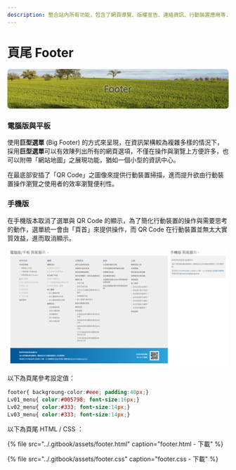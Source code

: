 ```yaml
---
description: 整合站內所有功能，包含了網頁導覽、版權宣告、連絡資訊、行動裝置應用等...
---
```


# 頁尾 Footer

![](../.gitbook/assets/footer_banner.png)

### 電腦版與平板

使用**巨型選單** \(Big Footer\) 的方式來呈現，在資訊架構較為複雜多樣的情況下，採用**巨型選單**可以有效陳列出所有的網頁選項，不僅在操作與瀏覽上方便許多，也可以附帶「網站地圖」之展現功能，猶如一個小型的資訊中心。

在最底部安插了「QR Code」之圖像來提供行動裝置掃描，進而提升欲由行動裝置操作瀏覽之使用者的效率瀏覽便利性。

### 手機版

在手機版本取消了選單與 QR Code 的顯示，為了簡化行動裝置的操作與需要思考的動作，選單統一會由「頁首」來提供操作，而 QR Code 在行動裝置並無太大實質效益，進而取消顯示。

![](../.gitbook/assets/footer_image.jpg)

以下為頁尾參考設定值：

```css
footer{ backgroung-color:#eee; padding:40px;}
Lv01_menu{ color:#005798; font-size:16px;}
Lv02_menu{ color:#333; font-size:14px;}
Lv03_menu{ color:#333; font-size:14px;}
```

以下為頁尾 HTML / CSS ：

{% file src="../.gitbook/assets/footer.html" caption="footer.html - 下載" %}

{% file src="../.gitbook/assets/footer.css" caption="footer.css - 下載" %}

